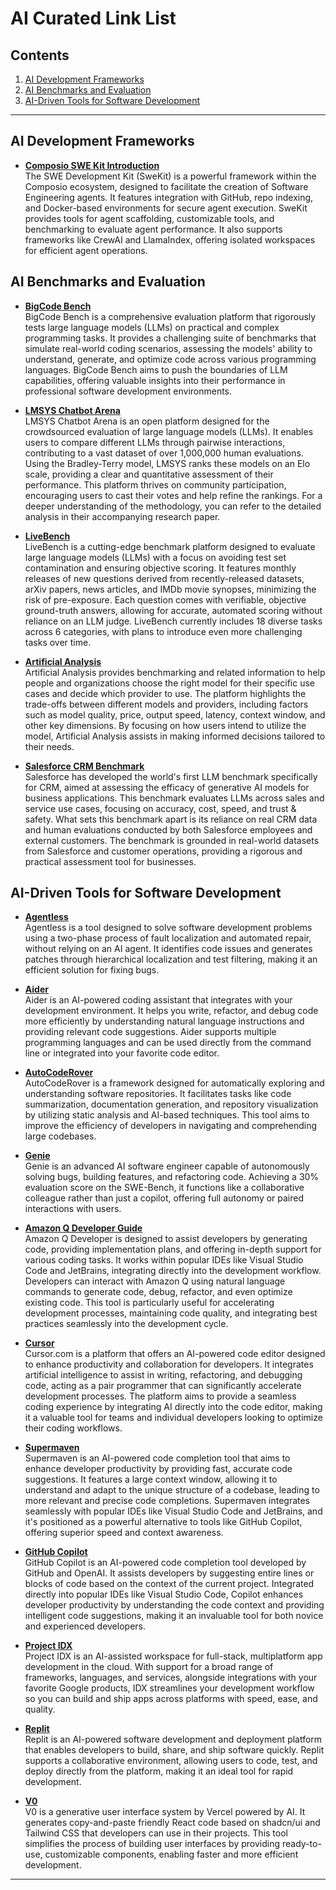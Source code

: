 # AI Curated Link List

## Contents
1. [AI Development Frameworks](#ai-development-frameworks)
2. [AI Benchmarks and Evaluation](#ai-benchmarks-and-evaluation)
3. [AI-Driven Tools for Software Development](#ai-driven-tools-for-software-development)

---

## AI Development Frameworks

- **[Composio SWE Kit Introduction](https://docs.composio.dev/swekit/introduction?s=09)**  
  The SWE Development Kit (SweKit) is a powerful framework within the Composio ecosystem, designed to facilitate the creation of Software Engineering agents. It features integration with GitHub, repo indexing, and Docker-based environments for secure agent execution. SweKit provides tools for agent scaffolding, customizable tools, and benchmarking to evaluate agent performance. It also supports frameworks like CrewAI and LlamaIndex, offering isolated workspaces for efficient agent operations.

## AI Benchmarks and Evaluation

- **[BigCode Bench](https://bigcode-bench.github.io/)**  
  BigCode Bench is a comprehensive evaluation platform that rigorously tests large language models (LLMs) on practical and complex programming tasks. It provides a challenging suite of benchmarks that simulate real-world coding scenarios, assessing the models' ability to understand, generate, and optimize code across various programming languages. BigCode Bench aims to push the boundaries of LLM capabilities, offering valuable insights into their performance in professional software development environments.

- **[LMSYS Chatbot Arena](https://lmarena.ai/)**  
  LMSYS Chatbot Arena is an open platform designed for the crowdsourced evaluation of large language models (LLMs). It enables users to compare different LLMs through pairwise interactions, contributing to a vast dataset of over 1,000,000 human evaluations. Using the Bradley-Terry model, LMSYS ranks these models on an Elo scale, providing a clear and quantitative assessment of their performance. This platform thrives on community participation, encouraging users to cast their votes and help refine the rankings. For a deeper understanding of the methodology, you can refer to the detailed analysis in their accompanying research paper.

- **[LiveBench](https://livebench.ai/?s=09)**  
  LiveBench is a cutting-edge benchmark platform designed to evaluate large language models (LLMs) with a focus on avoiding test set contamination and ensuring objective scoring. It features monthly releases of new questions derived from recently-released datasets, arXiv papers, news articles, and IMDb movie synopses, minimizing the risk of pre-exposure. Each question comes with verifiable, objective ground-truth answers, allowing for accurate, automated scoring without reliance on an LLM judge. LiveBench currently includes 18 diverse tasks across 6 categories, with plans to introduce even more challenging tasks over time.

- **[Artificial Analysis](https://artificialanalysis.ai/)**  
  Artificial Analysis provides benchmarking and related information to help people and organizations choose the right model for their specific use cases and decide which provider to use. The platform highlights the trade-offs between different models and providers, including factors such as model quality, price, output speed, latency, context window, and other key dimensions. By focusing on how users intend to utilize the model, Artificial Analysis assists in making informed decisions tailored to their needs.

- **[Salesforce CRM Benchmark](https://www.salesforceairesearch.com/crm-benchmark)**  
  Salesforce has developed the world's first LLM benchmark specifically for CRM, aimed at assessing the efficacy of generative AI models for business applications. This benchmark evaluates LLMs across sales and service use cases, focusing on accuracy, cost, speed, and trust & safety. What sets this benchmark apart is its reliance on real CRM data and human evaluations conducted by both Salesforce employees and external customers. The benchmark is grounded in real-world datasets from Salesforce and customer operations, providing a rigorous and practical assessment tool for businesses.

## AI-Driven Tools for Software Development

- **[Agentless](https://github.com/OpenAutoCoder/Agentless)**  
  Agentless is a tool designed to solve software development problems using a two-phase process of fault localization and automated repair, without relying on an AI agent. It identifies code issues and generates patches through hierarchical localization and test filtering, making it an efficient solution for fixing bugs.

- **[Aider](https://aider.chat/)**  
  Aider is an AI-powered coding assistant that integrates with your development environment. It helps you write, refactor, and debug code more efficiently by understanding natural language instructions and providing relevant code suggestions. Aider supports multiple programming languages and can be used directly from the command line or integrated into your favorite code editor.

- **[AutoCodeRover](https://github.com/nus-apr/auto-code-rover)**  
  AutoCodeRover is a framework designed for automatically exploring and understanding software repositories. It facilitates tasks like code summarization, documentation generation, and repository visualization by utilizing static analysis and AI-based techniques. This tool aims to improve the efficiency of developers in navigating and comprehending large codebases.

- **[Genie](https://cosine.sh/genie)**  
  Genie is an advanced AI software engineer capable of autonomously solving bugs, building features, and refactoring code. Achieving a 30% evaluation score on the SWE-Bench, it functions like a collaborative colleague rather than just a copilot, offering full autonomy or paired interactions with users.

- **[Amazon Q Developer Guide](https://docs.aws.amazon.com/amazonq/latest/qdeveloper-ug/software-dev.html)**  
  Amazon Q Developer is designed to assist developers by generating code, providing implementation plans, and offering in-depth support for various coding tasks. It works within popular IDEs like Visual Studio Code and JetBrains, integrating directly into the development workflow. Developers can interact with Amazon Q using natural language commands to generate code, debug, refactor, and even optimize existing code. This tool is particularly useful for accelerating development processes, maintaining code quality, and integrating best practices seamlessly into the development cycle.

- **[Cursor](https://www.cursor.com/)**  
  Cursor.com is a platform that offers an AI-powered code editor designed to enhance productivity and collaboration for developers. It integrates artificial intelligence to assist in writing, refactoring, and debugging code, acting as a pair programmer that can significantly accelerate development processes. The platform aims to provide a seamless coding experience by integrating AI directly into the code editor, making it a valuable tool for teams and individual developers looking to optimize their coding workflows.

- **[Supermaven](https://supermaven.com/)**  
  Supermaven is an AI-powered code completion tool that aims to enhance developer productivity by providing fast, accurate code suggestions. It features a large context window, allowing it to understand and adapt to the unique structure of a codebase, leading to more relevant and precise code completions. Supermaven integrates seamlessly with popular IDEs like Visual Studio Code and JetBrains, and it's positioned as a powerful alternative to tools like GitHub Copilot, offering superior speed and context awareness.

- **[GitHub Copilot](https://github.com/features/copilot)**  
  GitHub Copilot is an AI-powered code completion tool developed by GitHub and OpenAI. It assists developers by suggesting entire lines or blocks of code based on the context of the current project. Integrated directly into popular IDEs like Visual Studio Code, Copilot enhances developer productivity by understanding the code context and providing intelligent code suggestions, making it an invaluable tool for both novice and experienced developers.

- **[Project IDX](https://idx.dev/)**  
  Project IDX is an AI-assisted workspace for full-stack, multiplatform app development in the cloud. With support for a broad range of frameworks, languages, and services, alongside integrations with your favorite Google products, IDX streamlines your development workflow so you can build and ship apps across platforms with speed, ease, and quality.

- **[Replit](https://replit.com/)**  
  Replit is an AI-powered software development and deployment platform that enables developers to build, share, and ship software quickly. Replit supports a collaborative environment, allowing users to code, test, and deploy directly from the platform, making it an ideal tool for rapid development.

- **[V0](https://v0.dev/chat)**  
  V0 is a generative user interface system by Vercel powered by AI. It generates copy-and-paste friendly React code based on shadcn/ui and Tailwind CSS that developers can use in their projects. This tool simplifies the process of building user interfaces by providing ready-to-use, customizable components, enabling faster and more efficient development.

---
